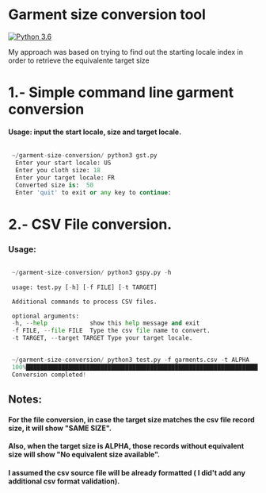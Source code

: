 # Garment size conversion tool


[![Python 3.6](https://img.shields.io/badge/python-3.6-blue.svg)](https://www.python.org/downloads/release/python-360/)




My approach was based on trying to find out the starting locale index in order to retrieve the equivalente target size


# 1.- Simple command line garment conversion

#### Usage: input the start locale, size and target locale.

```python

 ~/garment-size-conversion/ python3 gst.py 
  Enter your start locale: US
  Enter you cloth size: 18
  Enter your target locale: FR
  Converted size is:  50
  Enter 'quit' to exit or any key to continue:

```
             
# 2.- CSV File conversion.
### Usage:

```python

 ~/garment-size-conversion/ python3 gspy.py -h
 
 usage: test.py [-h] [-f FILE] [-t TARGET]

 Additional commands to process CSV files.

 optional arguments:
 -h, --help            show this help message and exit
 -f FILE, --file FILE  Type the csv file name to convert.
 -t TARGET, --target TARGET Type your target locale.

 
 ~/garment-size-conversion/ python3 test.py -f garments.csv -t ALPHA 
 100%████████████████████████████████████████████████████████████████████| 100000/100000 [00:03<00:00, 32226.15it/s]
 Conversion completed! 
```

## Notes:

 ####  For the file conversion, in case the target size matches the csv file record size, it will show  "SAME SIZE".
 ####  Also, when the target size is ALPHA, those records without equivalent size will show "No equivalent size available".
 #### I assumed the csv source file will be already formatted ( I did't add any additional csv format validation).


